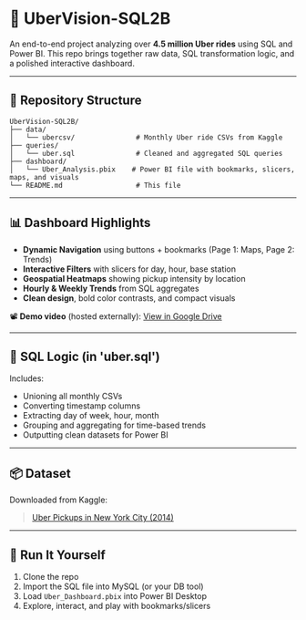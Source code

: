 # 🚗 UberVision-SQL2B

An end-to-end project analyzing over **4.5 million Uber rides** using SQL and Power BI. This repo brings together raw data, SQL transformation logic, and a polished interactive dashboard.

---

## 📁 Repository Structure

```
UberVision-SQL2B/
├── data/
│   └── ubercsv/               # Monthly Uber ride CSVs from Kaggle
├── queries/
│   └── uber.sql               # Cleaned and aggregated SQL queries
├── dashboard/
│   └── Uber_Analysis.pbix    # Power BI file with bookmarks, slicers, maps, and visuals
└── README.md                  # This file
```

---

## 📊 Dashboard Highlights

- **Dynamic Navigation** using buttons + bookmarks (Page 1: Maps, Page 2: Trends)
- **Interactive Filters** with slicers for day, hour, base station
- **Geospatial Heatmaps** showing pickup intensity by location
- **Hourly & Weekly Trends** from SQL aggregates
- **Clean design**, bold color contrasts, and compact visuals

📽️ **Demo video** (hosted externally): [View in Google Drive]([https://drive.google.com/file/d/1QlMDINZJAbRUXR97PYPN6mcCu7c7wYzG/view?usp=sharing])

---

## 🧠 SQL Logic (in 'uber.sql')

Includes:
- Unioning all monthly CSVs
- Converting timestamp columns
- Extracting day of week, hour, month
- Grouping and aggregating for time-based trends
- Outputting clean datasets for Power BI

---

## 📦 Dataset
Downloaded from Kaggle:
> [Uber Pickups in New York City (2014)](https://www.kaggle.com/datasets/fivethirtyeight/uber-pickups-in-new-york-city)

---

## 🚀 Run It Yourself
1. Clone the repo
2. Import the SQL file into MySQL (or your DB tool)
3. Load `Uber_Dashboard.pbix` into Power BI Desktop
4. Explore, interact, and play with bookmarks/slicers
